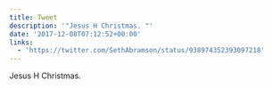 ```yaml
---
title: Tweet
description: '"Jesus H Christmas. "'
date: '2017-12-08T07:12:52+00:00'
links:
  - 'https://twitter.com/SethAbramson/status/938974352393097218'
---
```

Jesus H Christmas. 

